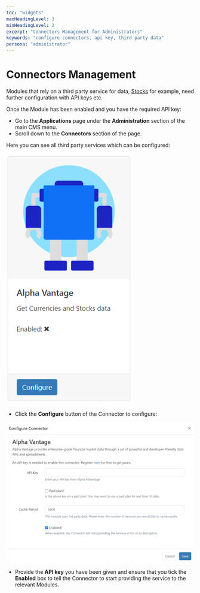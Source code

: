 ```yaml
---
toc: "widgets"
maxHeadingLevel: 3
minHeadingLevel: 2
excerpt: "Connectors Management for Administrators"
keywords: "configure connectors, api key, third party data"
persona: "administrator"
---
```


# Connectors Management

Modules that rely on a third party service for data, [Stocks](media_module_stocks.html) for example, need further configuration with API keys etc.

Once the Module has been enabled and you have the required API key:

- Go to the **Applications** page under the **Administration** section of the main CMS menu.
- Scroll down to the **Connectors** section of the page.

Here you can see all third party services which can be configured:

![Connectors](img/v4_media_modules_connectors.png)

- Click the **Configure** button of the Connector to configure:

![Configure Connectors](img/v4_media_modules_configure_connectors.png)

- Provide the **API key** you have been given and ensure that you tick the **Enabled** box to tell the Connector to start providing the service to the relevant Modules.


